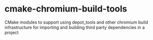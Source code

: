 # cmake-chromium-build-tools
CMake modules to support using depot_tools and other chromium build infrastructure for importing and building third party dependencies in a project
